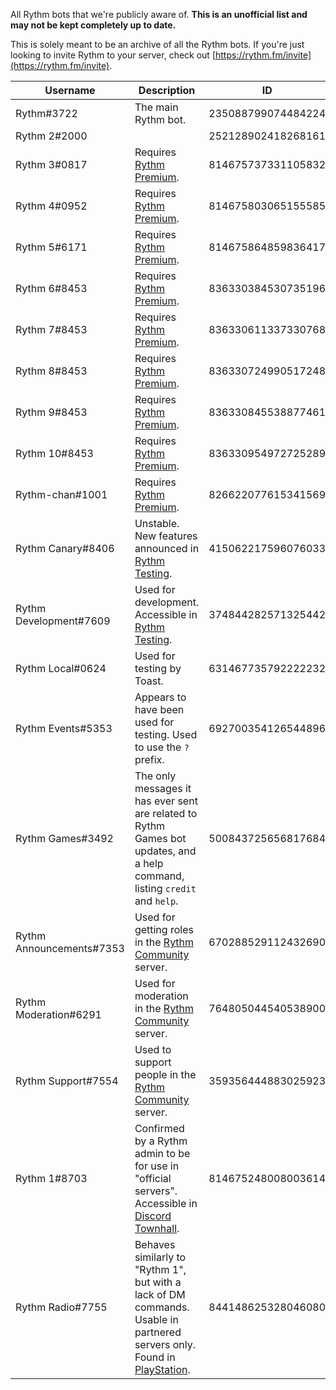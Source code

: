 All Rythm bots that we're publicly aware of. **This is an unofficial list and may not be kept completely up to date.**

This is solely meant to be an archive of all the Rythm bots. If you're just looking to invite Rythm to your server, check out [https://rythm.fm/invite](https://rythm.fm/invite).

|Username|Description|ID|Prefix|Invite|Addable|Status
| --- | --- | --- | --- | --- | --- | --- |
|Rythm#3722|The main Rythm bot.|235088799074484224|!|[Invite](https://discord.com/oauth2/authorize?client_id=235088799074484224&permissions=8&scope=bot+applications.commands&response_type=code&redirect_uri=https%3A%2F%2Frythm.fm%2Fthanks)|Yes|Active
|Rythm 2#2000||252128902418268161|>|[Invite](https://discord.com/oauth2/authorize?client_id=252128902418268161&permissions=8&scope=bot+applications.commands&response_type=code&redirect_uri=https%3A%2F%2Frythm.fm%2Fthanks)|Yes|Active
|Rythm 3#0817|Requires [Rythm Premium](https://rythm.fm/premium).|814675737331105832|&|[Invite](https://discord.com/oauth2/authorize?client_id=814675737331105832&permissions=8&scope=bot+applications.commands&response_type=code&redirect_uri=https%3A%2F%2Frythm.fm%2Fthanks)|Yes|Active
|Rythm 4#0952|Requires [Rythm Premium](https://rythm.fm/premium).|814675803065155585|%|[Invite](https://discord.com/oauth2/authorize?client_id=814675803065155585&permissions=8&scope=bot+applications.commands&response_type=code&redirect_uri=https%3A%2F%2Frythm.fm%2Fthanks)|Yes|Active
|Rythm 5#6171|Requires [Rythm Premium](https://rythm.fm/premium).|814675864859836417|-|[Invite](https://discord.com/oauth2/authorize?client_id=814675864859836417&permissions=8&scope=bot+applications.commands&response_type=code&redirect_uri=https%3A%2F%2Frythm.fm%2Fthanks)|Yes|Active
|Rythm 6#8453|Requires [Rythm Premium](https://rythm.fm/premium).|836330384530735196|6!|[Invite](https://discord.com/oauth2/authorize?client_id=836330384530735196&permissions=3457096&scope=bot+applications.commands+identify+guilds+email&response_type=code)|Yes|Active
|Rythm 7#8453|Requires [Rythm Premium](https://rythm.fm/premium).|836330611337330768|7!|[Invite](https://discord.com/oauth2/authorize?client_id=836330611337330768&permissions=3457096&scope=bot+applications.commands+identify+guilds+email&response_type=code)|Yes|Active
|Rythm 8#8453|Requires [Rythm Premium](https://rythm.fm/premium).|836330724990517248|8!|[Invite](https://discord.com/oauth2/authorize?client_id=836330724990517248&permissions=3457096&scope=bot+applications.commands+identify+guilds+email&response_type=code)|Yes|Active
|Rythm 9#8453|Requires [Rythm Premium](https://rythm.fm/premium).|836330845538877461|9!|[Invite](https://discord.com/oauth2/authorize?client_id=836330845538877461&permissions=3457096&scope=bot+applications.commands+identify+guilds+email&response_type=code)|Yes|Active
|Rythm 10#8453|Requires [Rythm Premium](https://rythm.fm/premium).|836330954972725289|10!|[Invite](https://discord.com/oauth2/authorize?client_id=836330954972725289&permissions=3457096&scope=bot+applications.commands+identify+guilds+email&response_type=code)|Yes|Active
|Rythm-chan#1001|Requires [Rythm Premium](https://rythm.fm/premium).|826622077615341569|~|[Invite](https://discord.com/oauth2/authorize?client_id=826622077615341569&permissions=8&scope=bot+applications.commands&response_type=code&redirect_uri=https%3A%2F%2Frythm.fm%2Fthanks)|Yes|Active
|Rythm Canary#8406|Unstable. New features announced in [Rythm Testing](https://discord.gg/y444mAu).|415062217596076033|\*|[Invite](https://discord.com/oauth2/authorize?client_id=415062217596076033&permissions=8&scope=bot+applications.commands&response_type=code&redirect_uri=https%3A%2F%2Frythm.fm%2Fthanks)|Yes|Active
|Rythm Development#7609|Used for development. Accessible in [Rythm Testing](https://discord.gg/y444mAu).|374844282571325442|?|[Invite](https://discord.com/oauth2/authorize?client_id=374844282571325442&permissions=8&scope=bot+applications.commands&response_type=code)|No|Active
|Rythm Local#0624|Used for testing by Toast.|631467735792222232|$|[Invite](https://discord.com/oauth2/authorize?client_id=631467735792222232&permissions=8&scope=bot&response_type=code)|No|Defunct
|Rythm Events#5353|Appears to have been used for testing. Used to use the `?` prefix.|692700354126544896|.|[Invite](https://discord.com/oauth2/authorize?client_id=692700354126544896&scope=bot&response_type=code)|No|Defunct
|Rythm Games#3492|The only messages it has ever sent are related to Rythm Games bot updates, and a help command, listing `credit` and `help`.|500843725656817684|Unknown|[Invite](https://discord.com/oauth2/authorize?client_id=500843725656817684&scope=bot&response_type=code)|No|Defunct
|Rythm Announcements#7353|Used for getting roles in the [Rythm Community](https://discord.gg/rythm) server.|670288529112432690|!|[Invite](https://discord.com/oauth2/authorize?client_id=670288529112432690&scope=bot&response_type=code)|No|Active
|Rythm Moderation#6291|Used for moderation in the [Rythm Community](https://discord.gg/rythm) server.|764805044540538900|-|[Invite](https://discord.com/oauth2/authorize?client_id=764805044540538900&permissions=8&scope=bot&response_type=code)|No|Active
|Rythm Support#7554|Used to support people in the [Rythm Community](https://discord.gg/rythm) server.|359356444883025923|rs|[Invite](https://discord.com/oauth2/authorize?client_id=359356444883025923&permissions=8&scope=bot&response_type=code)|No|Active
|Rythm 1#8703|Confirmed by a Rythm admin to be for use in "official servers". Accessible in [Discord Townhall](https://discord.gg/discord-townhall).|814675248008003614|!|[Invite](https://discord.com/oauth2/authorize?client_id=814675248008003614&permissions=8&scope=bot&response_type=code)|No|Active
|Rythm Radio#7755|Behaves similarly to "Rythm 1", but with a lack of DM commands. Usable in partnered servers only. Found in [PlayStation](https://discord.gg/ps).|844148625328046080|None|[Invite](https://discord.com/oauth2/authorize?client_id=844148625328046080&permissions=8&scope=bot&response_type=code)|No|Active

